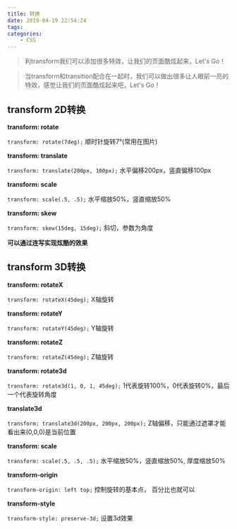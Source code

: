 ```yaml
---
title: 转换
date: 2019-04-19 22:54:24
tags:
categories:
	- CSS
---
```


> 利transform我们可以添加很多特效，让我们的页面酷炫起来，Let's Go！

> 当transform和transition配合在一起时，我们可以做出很多让人眼前一亮的特效，感觉让我们的页面酷炫起来吧，Let's Go！

<!--more-->

## transform 2D转换

**transform: rotate**

`transform: rotate(7deg);` 顺时针旋转7°(常用在图片)

**transform: translate**

`transform: translate(200px, 100px);` 水平偏移200px，竖直偏移100px

**transform: scale**

`transform: scale(.5, .5);` 水平缩放50%，竖直缩放50%

**transform: skew**

`transform: skew(15deg, 15deg);` 斜切，参数为角度



**可以通过连写实现炫酷的效果**

## transform 3D转换

**transform: rotateX**

`transform: rotateX(45deg);` X轴旋转

**transform: rotateY**

`transform: rotateY(45deg);` Y轴旋转

**transform: rotateZ**

`transform: rotateZ(45deg);` Z轴旋转

**transform: rotate3d**

`transform: rotate3d(1, 0, 1, 45deg);` 1代表旋转100%，0代表旋转0%，最后一个代表旋转角度

**translate3d**

`transform: translate3d(200px, 200px, 200px);` Z轴偏移，只能通过遮罩才能看出来(0,0,0)是当前位置

**transform: scale**

`transform: scale(.5, .5, .5);` 水平缩放50%，竖直缩放50%, 厚度缩放50%

**transform-origin**

`transform-origin: left top;` 控制旋转的基本点， 百分比也就可以

**transform-style**

`transform-style: preserve-3d;` 设置3d效果